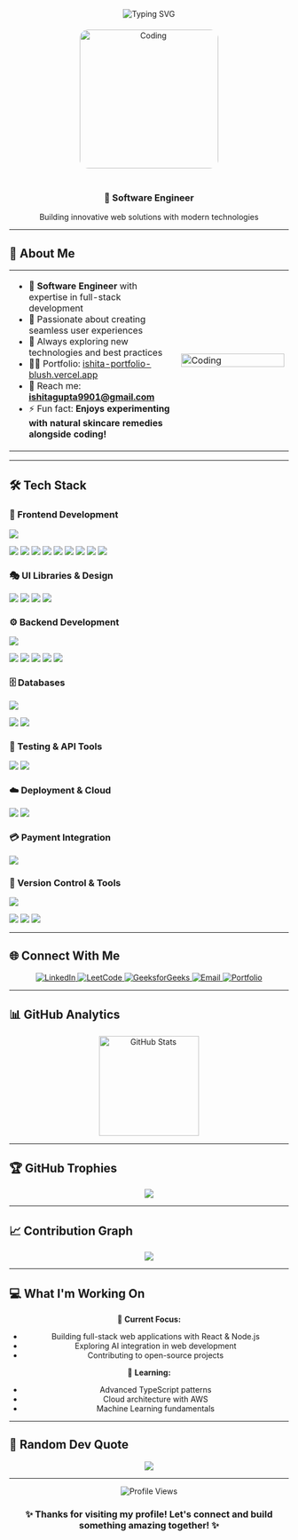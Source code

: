 <div align="center">
  <img src="https://readme-typing-svg.herokuapp.com?font=Fira+Code&size=32&duration=2800&pause=2000&color=A855F7&center=true&vCenter=true&width=940&lines=Hi+👋+I'm+Ishita+Gupta;Software+Engineer+%7C+Full+Stack+Developer;Passionate+about+Web+Development+%26+AI" alt="Typing SVG" />
</div>

<div align="center">
  <img src="https://media.tenor.com/IF2JdxzmyN4AAAAi/coding-girl.gif" alt="Coding" width="250" style="border-radius: 15px; margin: 20px 0;"/>
</div>

<div align="center">
  <h3>🚀 Software Engineer</h3>
  <p>Building innovative web solutions with modern technologies</p>
</div>

---

## 🌟 About Me

<table>
<tr>
<td width="60%">

- 💼 **Software Engineer** with expertise in full-stack development
- 🎯 Passionate about creating seamless user experiences
- 🌱 Always exploring new technologies and best practices
- 👨‍💻 Portfolio: [ishita-portfolio-blush.vercel.app](https://ishita-portfolio-blush.vercel.app/)
- 📧 Reach me: **ishitagupta9901@gmail.com**
- ⚡ Fun fact: **Enjoys experimenting with natural skincare remedies alongside coding!**

</td>
<td width="40%">

<img src="https://raw.githubusercontent.com/abhisheknaiidu/abhisheknaiidu/master/code.gif" alt="Coding" width="100%" style="max-width: 300px;"/>

</td>
</tr>
</table>

---

## 🛠️ Tech Stack

### 🎨 Frontend Development
<p align="left">
  <img src="https://skillicons.dev/icons?i=js,ts,react,nextjs,redux,html,css,sass,tailwind" />
</p>

<p align="left">
  <img src="https://img.shields.io/badge/JavaScript-F7DF1E?style=for-the-badge&logo=javascript&logoColor=black" />
  <img src="https://img.shields.io/badge/TypeScript-3178C6?style=for-the-badge&logo=typescript&logoColor=white" />
  <img src="https://img.shields.io/badge/React-61DAFB?style=for-the-badge&logo=react&logoColor=black" />
  <img src="https://img.shields.io/badge/Next.js-000000?style=for-the-badge&logo=next.js&logoColor=white" />
  <img src="https://img.shields.io/badge/Redux-764ABC?style=for-the-badge&logo=redux&logoColor=white" />
  <img src="https://img.shields.io/badge/HTML5-E34F26?style=for-the-badge&logo=html5&logoColor=white" />
  <img src="https://img.shields.io/badge/CSS3-1572B6?style=for-the-badge&logo=css3&logoColor=white" />
  <img src="https://img.shields.io/badge/Sass-CC6699?style=for-the-badge&logo=sass&logoColor=white" />
  <img src="https://img.shields.io/badge/Tailwind_CSS-38B2AC?style=for-the-badge&logo=tailwind-css&logoColor=white" />
</p>

### 🎭 UI Libraries & Design
<p align="left">
  <img src="https://img.shields.io/badge/Chakra%20UI-319795?style=for-the-badge&logo=chakra-ui&logoColor=white" />
  <img src="https://img.shields.io/badge/Material%20UI-007FFF?style=for-the-badge&logo=mui&logoColor=white" />
  <img src="https://img.shields.io/badge/ShadCN-000000?style=for-the-badge&logo=shadcnui&logoColor=white" />
  <img src="https://img.shields.io/badge/Bootstrap-7952B3?style=for-the-badge&logo=bootstrap&logoColor=white" />
</p>

### ⚙️ Backend Development
<p align="left">
  <img src="https://skillicons.dev/icons?i=nodejs,express,python,java" />
</p>

<p align="left">
  <img src="https://img.shields.io/badge/Node.js-339933?style=for-the-badge&logo=node.js&logoColor=white" />
  <img src="https://img.shields.io/badge/Express.js-000000?style=for-the-badge&logo=express&logoColor=white" />
  <img src="https://img.shields.io/badge/Python-3776AB?style=for-the-badge&logo=python&logoColor=white" />
  <img src="https://img.shields.io/badge/Java-ED8B00?style=for-the-badge&logo=openjdk&logoColor=white" />
  <img src="https://img.shields.io/badge/RESTful_APIs-FF6C37?style=for-the-badge&logo=postman&logoColor=white" />
</p>

### 🗄️ Databases
<p align="left">
  <img src="https://skillicons.dev/icons?i=mongodb,mysql" />
</p>

<p align="left">
  <img src="https://img.shields.io/badge/MongoDB-47A248?style=for-the-badge&logo=mongodb&logoColor=white" />
  <img src="https://img.shields.io/badge/MySQL-4479A1?style=for-the-badge&logo=mysql&logoColor=white" />
</p>

### 🧪 Testing & API Tools
<p align="left">
  <img src="https://skillicons.dev/icons?i=postman" />
  <img src="https://img.shields.io/badge/Swagger-85EA2D?style=for-the-badge&logo=swagger&logoColor=black" />
</p>

### ☁️ Deployment & Cloud
<p align="left">
  <img src="https://skillicons.dev/icons?i=vercel,netlify,cloudflare" />
  <img src="https://img.shields.io/badge/Cloudinary-3448C5?style=for-the-badge&logo=cloudinary&logoColor=white" />
</p>

### 💳 Payment Integration
<p align="left">
  <img src="https://img.shields.io/badge/Stripe-008CDD?style=for-the-badge&logo=stripe&logoColor=white" />
</p>

### 🔧 Version Control & Tools
<p align="left">
  <img src="https://skillicons.dev/icons?i=git,github,gitlab" />
</p>

<p align="left">
  <img src="https://img.shields.io/badge/Git-F05032?style=for-the-badge&logo=git&logoColor=white" />
  <img src="https://img.shields.io/badge/GitHub-181717?style=for-the-badge&logo=github&logoColor=white" />
  <img src="https://img.shields.io/badge/GitLab-FC6D26?style=for-the-badge&logo=gitlab&logoColor=white" />
</p>

---

## 🌐 Connect With Me

<div align="center">
  <a href="https://www.linkedin.com/in/ishita-gupta-306020193/" target="_blank">
    <img src="https://img.shields.io/badge/LinkedIn-0077B5?style=for-the-badge&logo=linkedin&logoColor=white" alt="LinkedIn" />
  </a>
  <a href="https://leetcode.com/u/ishita_guptaa/" target="_blank">
    <img src="https://img.shields.io/badge/LeetCode-FFA116?style=for-the-badge&logo=leetcode&logoColor=black" alt="LeetCode" />
  </a>
  <a href="https://www.geeksforgeeks.org/user/igupta99200178/" target="_blank">
    <img src="https://img.shields.io/badge/GeeksforGeeks-298D46?style=for-the-badge&logo=geeksforgeeks&logoColor=white" alt="GeeksforGeeks" />
  </a>
  <a href="mailto:ishitagupta9901@gmail.com">
    <img src="https://img.shields.io/badge/Email-D14836?style=for-the-badge&logo=gmail&logoColor=white" alt="Email" />
  </a>
  <a href="https://ishita-portfolio-blush.vercel.app/" target="_blank">
    <img src="https://img.shields.io/badge/Portfolio-000000?style=for-the-badge&logo=vercel&logoColor=white" alt="Portfolio" />
  </a>
</div>

---

## 📊 GitHub Analytics

<div align="center">
  <img height="180em" src="https://github-readme-stats.vercel.app/api?username=ishitaaagupta&show_icons=true&theme=tokyonight&include_all_commits=true&count_private=true&hide_border=true&bg_color=0D1117&title_color=A855F7&icon_color=A855F7&text_color=C9D1D9&card_width=445" alt="GitHub Stats"/>
</div>

---

## 🏆 GitHub Trophies

<div align="center">
  <img src="https://github-profile-trophy.vercel.app/?username=ishitaaagupta&theme=tokyonight&no-frame=true&no-bg=true&margin-w=4&row=1" />
</div>

---

## 📈 Contribution Graph

<div align="center">
  <img src="https://github-readme-activity-graph.vercel.app/graph?username=ishitaaagupta&bg_color=0D1117&color=A855F7&line=A855F7&point=FFFFFF&area=true&hide_border=true" />
</div>

---

## 💻 What I'm Working On

<div align="center">
  
🔭 **Current Focus:**
- Building full-stack web applications with React & Node.js
- Exploring AI integration in web development
- Contributing to open-source projects

🌱 **Learning:**
- Advanced TypeScript patterns
- Cloud architecture with AWS
- Machine Learning fundamentals

</div>

---


## 💭 Random Dev Quote

<div align="center">
  <img src="https://quotes-github-readme.vercel.app/api?type=horizontal&theme=tokyonight&border=true" />
</div>

---

<div align="center">
  <img src="https://komarev.com/ghpvc/?username=ishitaaagupta&label=Profile%20Views&color=A855F7&style=for-the-badge" alt="Profile Views" />
</div>

<div align="center">
  <h3>✨ Thanks for visiting my profile! Let's connect and build something amazing together! ✨</h3>
</div>
